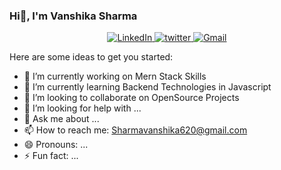 ### Hi👋, I'm Vanshika Sharma


<p align="center">
  <a href="https://www.linkedin.com/in/vanshika-sharma-298942205" target="_blank">
  <img alt="LinkedIn" src="https://img.shields.io/badge/linkedin%20-%230077B5.svg?&style=for-the-badge&logo=linkedin&logoColor=white"/>
  </a>
  <a href="https://twitter.com/Vanshika8548?t=GB06cf3yr_4OTTWppNkv1w&s=08" target="_blank">
  <img src="https://img.shields.io/badge/twitter-%2300acee.svg?&style=for-the-badge&logo=twitter&logoColor=white" alt="twitter" />
  </a>
  <a href="mailto:Sharmavanshika620@gmail.com">
  <img alt="Gmail" src="https://img.shields.io/badge/Gmail-D14836?style=for-the-badge&logo=gmail&logoColor=white" /> 
  </a>
  
</p> 

Here are some ideas to get you started:

- 🔭 I’m currently working on Mern Stack Skills
- 🌱 I’m currently learning Backend Technologies in Javascript
- 👯 I’m looking to collaborate on OpenSource Projects
- 🤔 I’m looking for help with ...
- 💬 Ask me about ...
- 📫 How to reach me: Sharmavanshika620@gmail.com
- 😄 Pronouns: ...
- ⚡ Fun fact: ...

